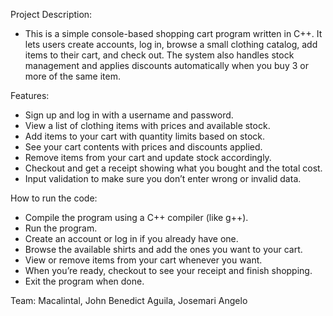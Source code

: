 Project Description:
- This is a simple console-based shopping cart program written in C++. It lets users create accounts, log in, browse a small clothing catalog, add items to their cart, and check out. The system also handles stock management and applies discounts automatically when you buy 3 or more of the same item.

Features:
- Sign up and log in with a username and password.
- View a list of clothing items with prices and available stock.
- Add items to your cart with quantity limits based on stock.
- See your cart contents with prices and discounts applied.
- Remove items from your cart and update stock accordingly.
- Checkout and get a receipt showing what you bought and the total cost.
- Input validation to make sure you don’t enter wrong or invalid data.

How to run the code:
- Compile the program using a C++ compiler (like g++).
- Run the program.
- Create an account or log in if you already have one.
- Browse the available shirts and add the ones you want to your cart.
- View or remove items from your cart whenever you want.
- When you’re ready, checkout to see your receipt and finish shopping.
- Exit the program when done.

Team:
Macalintal, John Benedict
Aguila, Josemari Angelo
